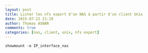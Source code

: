 ```yaml
---
layout: post
title: Lister les nfs export d'un NAS à partir d'un client Unix
date: 2015-07-22 21:19
author: Thomas ASNAR
comments: true
categories: [nas, client, unix, nfs export]
---
```

`showmount -e IP_interface_nas`
